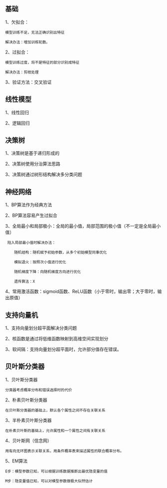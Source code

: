 ## 基础

1、欠拟合：

    模型训练不足，无法正确识别出特征
    
    解决办法：增加训练轮数。
    
2、过拟合：

    模型训练过度，将不是特征的部分识别成特征
    
    解决办法：剪枝处理
    
3、验证方法：交叉验证

## 线性模型

1、线性回归

2、逻辑回归

## 决策树

1、决策树是基于递归形成的

2、决策树使用分治算法思路

3、决策树通过树形结构解决多分类问题

## 神经网络

1、BP算法作为经典方法

2、BP算法容易产生过拟合

3、全局最小和局部极小：全局的最小值，局部范围的极小值（不一定是全局最小值）

     陷入局部最小值时解决办法：
     
        随机结构：随机赋予初始参数，从多个初始模型同事优化
        
        模拟退火：按照次小值进行优化
        
        随机梯度下降：向随机梯度方向进行优化
        
        遗传算法：X
        
4、常用激活函数：sigmoid函数、ReLU函数（小于零时，输出零；大于零时，输出原值）

## 支持向量机

1、支持向量划分超平面解决分类问题

2、核函数是通过将低维函数映射到高维空间实现划分

3、软间隔：支持向量划分超平面时，允许部分值存在错误。

## 贝叶斯分类器

1、贝叶斯分类器

    分类器考虑概率分布和错误选择时的代价

2、朴素贝叶斯分类器

    在贝叶斯分类器的基础上，默认各个属性之间不存在关联关系

3、半朴素贝叶斯分类器

    在朴素贝叶斯的基础上，允许属性和一个属性之间有关联关系

4、贝叶斯网（信念网）

    用有向无环图表示关联关系，用条件概率表来描述属性的联合概率分布。
    
5、EM算法

    E步：模型参数已知，可以根据训练数据推断出最优隐变量的值
    
    M步：隐变量值已知，可以对模型参数做极大似然估计


